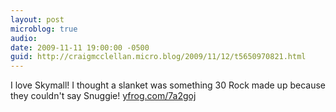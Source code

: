 ```yaml
---
layout: post
microblog: true
audio: 
date: 2009-11-11 19:00:00 -0500
guid: http://craigmcclellan.micro.blog/2009/11/12/t5650970821.html
---
```

I love Skymall! I thought a slanket was something 30 Rock made up because they couldn't say Snuggie! [yfrog.com/7a2goj](http://yfrog.com/7a2goj)
